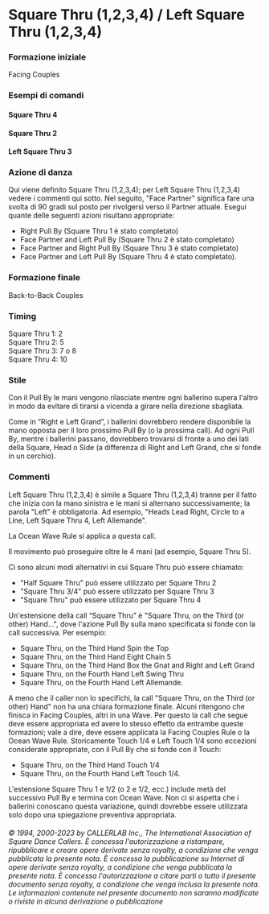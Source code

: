 # Square Thru (1,2,3,4) / Left Square Thru (1,2,3,4)

### Formazione iniziale
Facing Couples

### Esempi di comandi
#### Square Thru 4
#### Square Thru 2
#### Left Square Thru 3

### Azione di danza
Qui viene definito Square Thru (1,2,3,4); per Left Square Thru (1,2,3,4) vedere i commenti qui sotto.
Nel seguito, "Face Partner" significa fare una svolta di 90 gradi sul posto per rivolgersi verso il Partner
attuale. Esegui quante delle seguenti azioni risultano appropriate:

* Right Pull By (Square Thru 1 è stato completato)
* Face Partner and Left Pull By (Square Thru 2 è stato completato)
* Face Partner and Right Pull By (Square Thru 3 è stato completato)
* Face Partner and Left Pull By (Square Thru 4 è stato completato).

### Formazione finale
Back-to-Back Couples

### Timing
Square Thru 1: 2  
Square Thru 2: 5  
Square Thru 3: 7 o 8  
Square Thru 4: 10  

### Stile
Con il Pull By le mani vengono rilasciate mentre ogni ballerino supera l'altro in modo da evitare di tirarsi
a vicenda a girare nella direzione sbagliata.

Come in “Right e Left Grand”, i ballerini dovrebbero rendere disponibile la mano opposta per il loro prossimo
Pull By (o la prossima call). Ad ogni Pull By, mentre i ballerini passano, dovrebbero trovarsi di fronte a uno
dei lati della Square, Head o Side (a differenza di Right and Left Grand, che si fonde in un cerchio).

### Commenti
Left Square Thru (1,2,3,4) è simile a Square Thru (1,2,3,4) tranne per il fatto che inizia con la mano
sinistra e le mani si alternano successivamente; la parola "Left" è obbligatoria. Ad esempio, "Heads Lead
Right, Circle to a Line, Left Square Thru 4, Left Allemande".

La Ocean Wave Rule si applica a questa call.

Il movimento può proseguire oltre le 4 mani (ad esempio, Square Thru 5).

Ci sono alcuni modi alternativi in cui Square Thru può essere chiamato:

* "Half Square Thru" può essere utilizzato per Square Thru 2
* "Square Thru 3/4" può essere utilizzato per Square Thru 3
* "Square Thru" può essere utilizzato per Square Thru 4

Un'estensione della call “Square Thru” è "Square Thru, on the Third (or other) Hand...", dove l'azione Pull By
sulla mano specificata si fonde con la call successiva. Per esempio:

* Square Thru, on the Third Hand Spin the Top
* Square Thru, on the Third Hand Eight Chain 5
* Square Thru, on the Third Hand Box the Gnat and Right and Left Grand
* Square Thru, on the Fourth Hand Left Swing Thru
* Square Thru, on the Fourth Hand Left Allemande.

A meno che il caller non lo specifichi, la call "Square Thru, on the Third (or other) Hand" non ha una chiara
formazione finale. Alcuni ritengono che finisca in Facing Couples, altri in una Wave. Per questo la call che
segue deve essere appropriata ed avere lo stesso effetto da entrambe queste formazioni; vale a dire, deve
essere applicata la Facing Couples Rule o la Ocean Wave Rule. Storicamente Touch 1/4 e Left Touch 1/4 sono
eccezioni considerate appropriate, con il Pull By che si fonde con il Touch:

* Square Thru, on the Third Hand Touch 1/4
* Square Thru, on the Fourth Hand Left Touch 1/4.

L'estensione Square Thru 1 e 1/2 (o 2 e 1/2, ecc.) include metà del successivo Pull By e termina con Ocean
Wave. Non ci si aspetta che i ballerini conoscano questa variazione, quindi dovrebbe essere utilizzata solo
dopo una spiegazione preventiva appropriata.

###### © 1994, 2000-2023 by CALLERLAB Inc., The International Association of Square Dance Callers.  È concessa l'autorizzazione a ristampare, ripubblicare e creare opere derivate senza royalty, a condizione che venga pubblicata la presente nota. È concessa la pubblicazione su Internet di opere derivate senza royalty, a condizione che venga pubblicata la presente nota. È concessa l'autorizzazione a citare parti o tutto il presente documento senza royalty, a condizione che venga inclusa la presente nota. Le informazioni contenute nel presente documento non saranno modificate o riviste in alcuna derivazione o pubblicazione